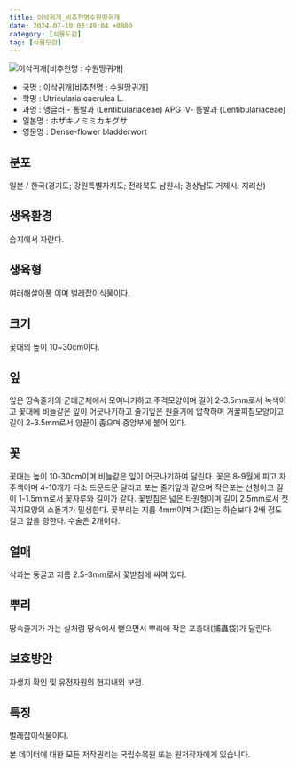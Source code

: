 ```yaml
---
title: 이삭귀개_비추천명수원땅귀개
date: 2024-07-10 03:49:04 +0800
category: [식물도감]
tag: [식물도감]
---
```




![이삭귀개[비추천명 : 수원땅귀개]](/fileUpload/plants/basic/Lentibulariaceae/Utricularia/12049/1_th2.JPG)
- 국명 : 이삭귀개[비추천명 : 수원땅귀개]
- 학명 : Utricularia caerulea L.
- 과명 : 앵글러 - 통발과 (Lentibulariaceae) APG Ⅳ- 통발과 (Lentibulariaceae)
- 일본명 : ホザキノミミカキグサ
- 영문명 : Dense-flower bladderwort


## 분포
일본 / 한국(경기도; 강원특별자치도; 전라북도 남원시; 경상남도 거제시; 지리산) 
## 생육환경
습지에서 자란다.
## 생육형
여러해살이풀 이며 벌레잡이식물이다.
## 크기
꽃대의 높이 10~30cm이다.
## 잎
잎은 땅속줄기의 군데군체에서 모여나기하고 주걱모양이며 길이 2-3.5mm로서 녹색이고 꽃대에 비늘같은 잎이 어긋나기하고 줄기잎은 원줄기에 압착하며 거꿀피침모양이고 길이 2-3.5mm로서 양끝이 좁으며 중앙부에 붙어 있다.
## 꽃
꽃대는 높이 10-30cm이며 비늘같은 잎이 어긋나기하여 달린다. 꽃은 8-9월에 피고 자주색이며 4-10개가 다소 드문드문 달리고 포는 줄기잎과 같으며 작은포는 선형이고 길이 1-1.5mm로서 꽃자루와 길이가 같다. 꽃받침은 넓은 타원형이며 길이 2.5mm로서 젓꼭지모양의 소돌기가 밀생한다. 꽃부리는 지름 4mm이며 거(距)는 하순보다 2배 정도 길고 앞을 향한다. 수술은 2개이다.
## 열매
삭과는 둥글고 지름 2.5-3mm로서 꽃받침에 싸여 있다.
## 뿌리
땅속줄기가 가는 실처럼 땅속에서 뻗으면서 뿌리에 작은 포충대(捕蟲袋)가 달린다.
## 보호방안
자생지 확인 및 유전자원의 현지내외 보전.
## 특징
벌레잡이식물이다.






본 데이터에 대한 모든 저작권리는 국립수목원 또는 원저작자에게 있습니다.
